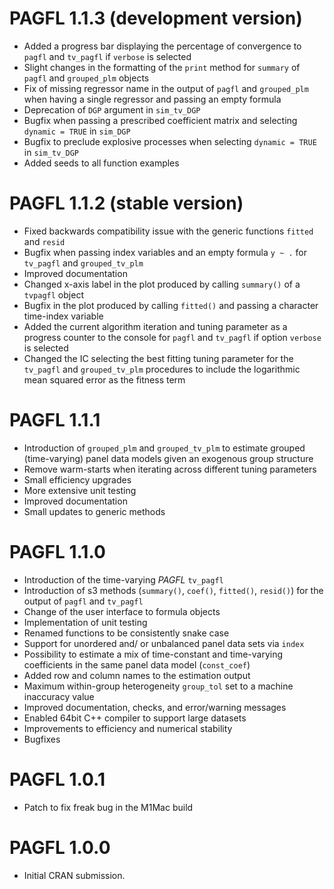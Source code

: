 # PAGFL 1.1.3 (development version)

* Added a progress bar displaying the percentage of convergence to `pagfl` and `tv_pagfl` if `verbose` is selected
* Slight changes in the formatting of the `print` method for `summary` of `pagfl` and `grouped_plm` objects
* Fix of missing regressor name in the output of `pagfl` and `grouped_plm` when having a single regressor and passing an empty formula
* Deprecation of `DGP` argument in `sim_tv_DGP`
* Bugfix when passing a prescribed coefficient matrix and selecting `dynamic = TRUE` in `sim_DGP`
* Bugfix to preclude explosive processes when selecting `dynamic = TRUE` in `sim_tv_DGP`
* Added seeds to all function examples

# PAGFL 1.1.2 (stable version)

* Fixed backwards compatibility issue with the generic functions `fitted` and `resid`
* Bugfix when passing index variables and an empty formula `y ~ .` for `tv_pagfl` and `grouped_tv_plm`
* Improved documentation
* Changed x-axis label in the plot produced by calling `summary()` of a `tvpagfl` object
* Bugfix in the plot produced by calling `fitted()` and passing a character time-index variable
* Added the current algorithm iteration and tuning parameter as a progress counter to the console for `pagfl` and `tv_pagfl` if option `verbose` is selected
* Changed the IC selecting the best fitting tuning parameter for the `tv_pagfl` and `grouped_tv_plm` procedures to include the logarithmic mean squared error as the fitness term

# PAGFL 1.1.1

* Introduction of `grouped_plm` and `grouped_tv_plm` to estimate grouped (time-varying) panel data models given an exogenous group structure
* Remove warm-starts when iterating across different tuning parameters
* Small efficiency upgrades
* More extensive unit testing
* Improved documentation
* Small updates to generic methods

# PAGFL 1.1.0

* Introduction of the time-varying *PAGFL* `tv_pagfl`
* Introduction of s3 methods (`summary()`, `coef()`, `fitted()`, `resid()`) for the output of `pagfl` and `tv_pagfl`
* Change of the user interface to formula objects
* Implementation of unit testing
* Renamed functions to be consistently snake case
* Support for unordered and/ or unbalanced panel data sets via `index`
* Possibility to estimate a mix of time-constant and time-varying coefficients in the same panel data model (`const_coef`)
* Added row and column names to the estimation output
* Maximum within-group heterogeneity `group_tol` set to a machine inaccuracy value
* Improved documentation, checks, and error/warning messages
* Enabled 64bit C++ compiler to support large datasets
* Improvements to efficiency and numerical stability
* Bugfixes

# PAGFL 1.0.1

* Patch to fix freak bug in the M1Mac build

# PAGFL 1.0.0

* Initial CRAN submission.
